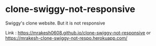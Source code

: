 # clone-swiggy-not-responsive

Swiggy's clone website. But it is not responsive

Link : https://mrakesh0608.github.io/clone-swiggy-not-responsive or https://mrakesh-clone-swiggy-not-respo.herokuapp.com/
